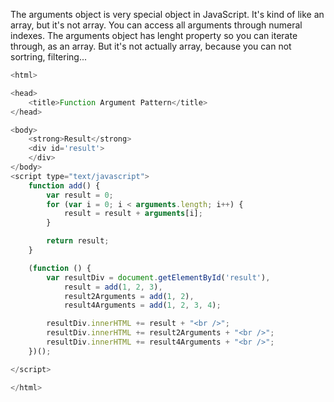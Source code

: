 The arguments object is very special object in JavaScript. It's kind of like an array, but it's not array. You can access all arguments through numeral indexes. The arguments object has lenght property so you can iterate through, as an array. But it's not actually array, because you can not sortring, filtering...

``` js
<html>

<head>
    <title>Function Argument Pattern</title>
</head>

<body>
    <strong>Result</strong>
    <div id='result'>
    </div>
</body>
<script type="text/javascript">
    function add() {
        var result = 0;
        for (var i = 0; i < arguments.length; i++) {
            result = result + arguments[i];
        }

        return result;
    }

    (function () {
        var resultDiv = document.getElementById('result'),
            result = add(1, 2, 3),
            result2Arguments = add(1, 2),
            result4Arguments = add(1, 2, 3, 4);

        resultDiv.innerHTML += result + "<br />";
        resultDiv.innerHTML += result2Arguments + "<br />";
        resultDiv.innerHTML += result4Arguments + "<br />";
    })();

</script>

</html>
```